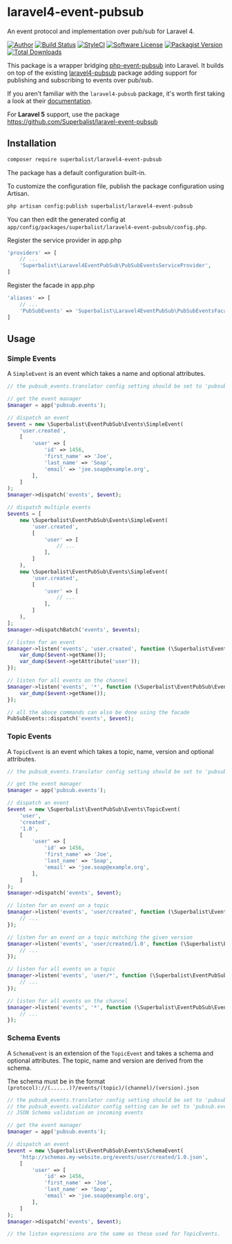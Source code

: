 # laravel4-event-pubsub

An event protocol and implementation over pub/sub for Laravel 4.

[![Author](http://img.shields.io/badge/author-@superbalist-blue.svg?style=flat-square)](https://twitter.com/superbalist)
[![Build Status](https://img.shields.io/travis/Superbalist/laravel4-event-pubsub/master.svg?style=flat-square)](https://travis-ci.org/Superbalist/laravel4-event-pubsub)
[![StyleCI](https://styleci.io/repos/80420429/shield?branch=master)](https://styleci.io/repos/80420429)
[![Software License](https://img.shields.io/badge/license-MIT-brightgreen.svg?style=flat-square)](LICENSE)
[![Packagist Version](https://img.shields.io/packagist/v/superbalist/laravel4-event-pubsub.svg?style=flat-square)](https://packagist.org/packages/superbalist/laravel4-event-pubsub)
[![Total Downloads](https://img.shields.io/packagist/dt/superbalist/laravel4-event-pubsub.svg?style=flat-square)](https://packagist.org/packages/superbalist/laravel4-event-pubsub)

This package is a wrapper bridging [php-event-pubsub](https://github.com/Superbalist/php-event-pubsub) into Laravel.
It builds on top of the existing [laravel4-pubsub](https://github.com/Superbalist/laravel4-pubsub) package adding support
for publishing and subscribing to events over pub/sub.

If you aren't familiar with the `laravel4-pubsub` package, it's worth first taking a look at their [documentation](https://github.com/Superbalist/laravel4-pubsub).

For **Laravel 5** support, use the package https://github.com/Superbalist/laravel-event-pubsub

## Installation

```bash
composer require superbalist/laravel4-event-pubsub
```

The package has a default configuration built-in.

To customize the configuration file, publish the package configuration using Artisan.
```bash
php artisan config:publish superbalist/laravel4-event-pubsub
```

You can then edit the generated config at `app/config/packages/superbalist/laravel4-event-pubsub/config.php`.

Register the service provider in app.php
```php
'providers' => [
    // ...
    'Superbalist\Laravel4EventPubSub\PubSubEventsServiceProvider',
]
```

Register the facade in app.php
```php
'aliases' => [
    // ...
    'PubSubEvents' => 'Superbalist\Laravel4EventPubSub\PubSubEventsFacade',
]
```

## Usage

### Simple Events

A `SimpleEvent` is an event which takes a name and optional attributes.

```php
// the pubsub_events.translator config setting should be set to 'pubsub.events.translators.simple'

// get the event manager
$manager = app('pubsub.events');

// dispatch an event
$event = new \Superbalist\EventPubSub\Events\SimpleEvent(
    'user.created',
    [
        'user' => [
            'id' => 1456,
            'first_name' => 'Joe',
            'last_name' => 'Soap',
            'email' => 'joe.soap@example.org',
        ],
    ]
);
$manager->dispatch('events', $event);

// dispatch multiple events
$events = [
    new \Superbalist\EventPubSub\Events\SimpleEvent(
        'user.created',
        [
            'user' => [
                // ...
            ],
        ]
    ),
    new \Superbalist\EventPubSub\Events\SimpleEvent(
        'user.created',
        [
            'user' => [
                // ...
            ],
        ]
    ),
];
$manager->dispatchBatch('events', $events);

// listen for an event
$manager->listen('events', 'user.created', function (\Superbalist\EventPubSub\EventInterface $event) {
    var_dump($event->getName());
    var_dump($event->getAttribute('user'));
});

// listen for all events on the channel
$manager->listen('events', '*', function (\Superbalist\EventPubSub\EventInterface $event) {
    var_dump($event->getName());
});

// all the aboce commands can also be done using the facade
PubSubEvents::dispatch('events', $event);
```

### Topic Events

A `TopicEvent` is an event which takes a topic, name, version and optional attributes.

```php
// the pubsub_events.translator config setting should be set to 'pubsub.events.translators.topic'

// get the event manager
$manager = app('pubsub.events');

// dispatch an event
$event = new \Superbalist\EventPubSub\Events\TopicEvent(
    'user',
    'created',
    '1.0',
    [
        'user' => [
            'id' => 1456,
            'first_name' => 'Joe',
            'last_name' => 'Soap',
            'email' => 'joe.soap@example.org',
        ],
    ]
);
$manager->dispatch('events', $event);

// listen for an event on a topic
$manager->listen('events', 'user/created', function (\Superbalist\EventPubSub\EventInterface $event) {
    // ...
});

// listen for an event on a topic matching the given version
$manager->listen('events', 'user/created/1.0', function (\Superbalist\EventPubSub\EventInterface $event) {
    // ...
});

// listen for all events on a topic
$manager->listen('events', 'user/*', function (\Superbalist\EventPubSub\EventInterface $event) {
    // ...
});

// listen for all events on the channel
$manager->listen('events', '*', function (\Superbalist\EventPubSub\EventInterface $event) {
    // ...
});
```

### Schema Events

A `SchemaEvent` is an extension of the `TopicEvent` and takes a schema and optional attributes.  The topic, name and
version are derived from the schema.

The schema must be in the format `(protocol)://(......)?/events/(topic)/(channel)/(version).json`

```php
// the pubsub_events.translator config setting should be set to 'pubsub.events.translators.schema'
// the pubsub_events.validator config setting can be set to 'pubsub.events.validators.json_schema' to take advantage of
// JSON Schema validation on incoming events

// get the event manager
$manager = app('pubsub.events');

// dispatch an event
$event = new \Superbalist\EventPubSub\Events\SchemaEvent(
    'http://schemas.my-website.org/events/user/created/1.0.json',
    [
        'user' => [
            'id' => 1456,
            'first_name' => 'Joe',
            'last_name' => 'Soap',
            'email' => 'joe.soap@example.org',
        ],
    ]
);
$manager->dispatch('events', $event);

// the listen expressions are the same as those used for TopicEvents.
```